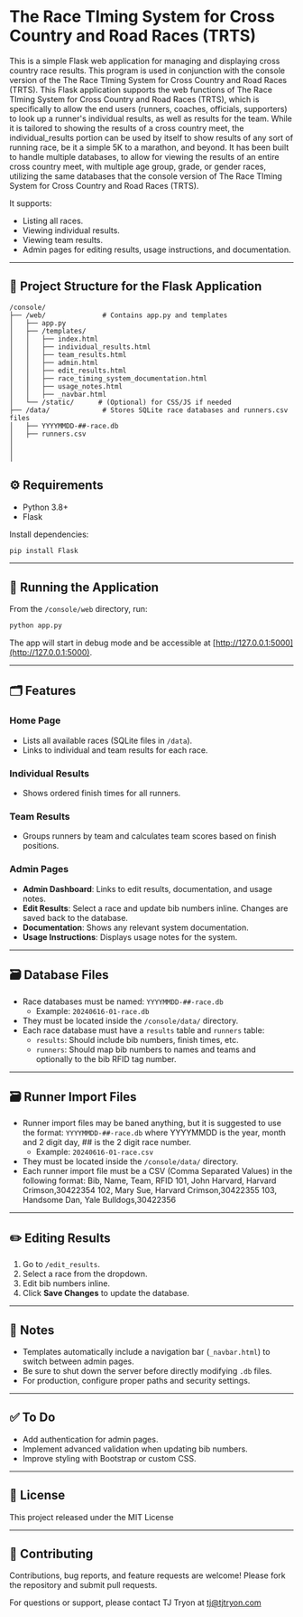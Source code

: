 # The Race TIming System for Cross Country and Road Races (TRTS)

This is a simple Flask web application for managing and displaying cross country race results. This program is used in conjunction with the console version of the The Race TIming System for Cross Country and Road Races (TRTS). This Flask application supports the web functions of The Race TIming System for Cross Country and Road Races (TRTS), which is specifically to allow the end users (runners, coaches, officials, supporters) to look up a runner's individual results, as well as results for the team. While it is tailored to showing the results of a cross country meet, the individual_results portion can be used by itself to show results of any sort of running race, be it a simple 5K to a marathon, and beyond. It has been built to handle multiple databases, to allow for viewing the results of an entire cross country meet, with multiple age group, grade, or gender races, utilizing the same databases that the console version of The Race TIming System for Cross Country and Road Races (TRTS). 


It supports:
- Listing all races.
- Viewing individual results.
- Viewing team results.
- Admin pages for editing results, usage instructions, and documentation.

---

## 📂 Project Structure for the Flask Application

```
/console/
├── /web/              # Contains app.py and templates
│   ├── app.py
│   ├── /templates/
│   │   ├── index.html
│   │   ├── individual_results.html
│   │   ├── team_results.html
│   │   ├── admin.html
│   │   ├── edit_results.html
│   │   ├── race_timing_system_documentation.html
│   │   ├── usage_notes.html
│   │   ├── _navbar.html
│   └── /static/      # (Optional) for CSS/JS if needed
├── /data/             # Stores SQLite race databases and runners.csv files
│   ├── YYYYMMDD-##-race.db
│   ├── runners.csv
│  
│   
│
 ```

## ⚙️ Requirements

- Python 3.8+
- Flask

Install dependencies:
```bash
pip install Flask
```

---

## 🚀 Running the Application

From the `/console/web` directory, run:

```bash
python app.py
```

The app will start in debug mode and be accessible at [http://127.0.0.1:5000](http://127.0.0.1:5000).

---

## 🗂️ Features

### Home Page
- Lists all available races (SQLite files in `/data`).
- Links to individual and team results for each race.

### Individual Results
- Shows ordered finish times for all runners.

### Team Results
- Groups runners by team and calculates team scores based on finish positions.

### Admin Pages
- **Admin Dashboard**: Links to edit results, documentation, and usage notes.
- **Edit Results**: Select a race and update bib numbers inline. Changes are saved back to the database.
- **Documentation**: Shows any relevant system documentation.
- **Usage Instructions**: Displays usage notes for the system.

---

## 🗃️ Database Files

- Race databases must be named: `YYYYMMDD-##-race.db`
  - Example: `20240616-01-race.db`
- They must be located inside the `/console/data/` directory.
- Each race database must have a `results` table and `runners` table:
  - `results`: Should include bib numbers, finish times, etc.
  - `runners`: Should map bib numbers to names and teams and optionally to the bib RFID tag number.

---

## 🗃️ Runner Import Files

- Runner import files may be baned anything, but it is suggested to use the format: `YYYYMMDD-##-race.db`
    where YYYYMMDD is the year, month and 2 digit day, ## is the 2 digit race number.
  - Example: `20240616-01-race.csv`
- They must be located inside the `/console/data/` directory.
- Each runner import file must be a CSV (Comma Separated Values) in the following format:
    Bib, Name, Team, RFID
    101, John Harvard, Harvard Crimson,30422354
    102, Mary Sue, Harvard Crimson,30422355
    103, Handsome Dan, Yale Bulldogs,30422356


---

## ✏️ Editing Results

1. Go to `/edit_results`.
2. Select a race from the dropdown.
3. Edit bib numbers inline.
4. Click **Save Changes** to update the database.

---

## 📝 Notes

- Templates automatically include a navigation bar (`_navbar.html`) to switch between admin pages.
- Be sure to shut down the server before directly modifying `.db` files.
- For production, configure proper paths and security settings.

---

## ✅ To Do

- Add authentication for admin pages.
- Implement advanced validation when updating bib numbers.
- Improve styling with Bootstrap or custom CSS.

---

## 📄 License

This project released under the MIT License

---

## 🤝 Contributing

Contributions, bug reports, and feature requests are welcome! Please fork the repository and submit pull requests.

For questions or support, please contact TJ Tryon at tj@tjtryon.com
